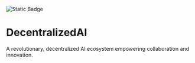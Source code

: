 ![Static Badge](https://img.shields.io/badge/High-Tech-green)


# DecentralizedAI
A revolutionary, decentralized AI ecosystem empowering collaboration and innovation.
